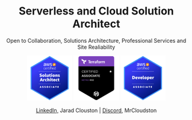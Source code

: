 <h1 align='center'>Serverless and Cloud Solution Architect</h1>

<p align='center'>Open to Collaboration, Solutions Architecture, Professional Services and Site Realiability</p>

<p align='center'>
<a href='https://www.credly.com/earner/earned/badge/f79b0404-91e3-4c75-8fd1-acd7bd3c61f3'><img src='./content/asa.png' width='120' height='120' alt='AWS Certified Associate Architect' /></a>
<a href='https://www.credly.com/earner/earned/badge/86ed6258-fcf6-497f-9a39-519444f34bd9'><img src='./content/h2.png' width='120' height='120' alt='HashiCorp Terraform Certified Associate' /></a>
<a href='https://www.credly.com/earner/earned/badge/d9b54c12-af67-4763-a076-d0320dba736b'><img src='./content/adev.png' width='120' height='120' alt='AWS Certified Associate Developer' /></a>
</p>

<p align='center'>
    <a href='https://www.linkedin.com/in/jaradclouston/'>LinkedIn,</a> Jarad Clouston   |
    <a href='https://discordapp.com/users/MrCloudston#8324'>Discord,</a> MrCloudston
</p>

<!---
MrCloudston/MrCloudston is a ✨ special ✨ repository because its `README.md` (this file) appears on your GitHub profile.
You can click the Preview link to take a look at your changes.
--->
